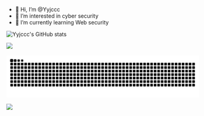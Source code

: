 - 👋 Hi, I’m @Yyjccc
- 👀 I’m interested in cyber security
- 🌱 I’m currently learning Web security


<!---
Yyjccc/Yyjccc is a ✨ special ✨ repository because its `README.md` (this file) appears on your GitHub profile.
You can click the Preview link to take a look at your changes.
--->


<p align="center">

  
![Yyjccc's GitHub stats](https://github-readme-stats.vercel.app/api?username=Yyjccc)


![](https://github-readme-stats.vercel.app/api/top-langs/?username=Yyjccc&layout=compact&theme=tokyonight)

</p>

<picture>
  <source media="(prefers-color-scheme: dark)" srcset="https://raw.githubusercontent.com/Peter-JXL/Peter-JXL/output/github-contribution-grid-snake-dark.svg">
  <source media="(prefers-color-scheme: light)" srcset="https://raw.githubusercontent.com/Peter-JXL/Peter-JXL/output/github-contribution-grid-snake.svg">
  <img alt="github contribution grid snake animation" src="https://raw.githubusercontent.com/Peter-JXL/Peter-JXL/output/github-contribution-grid-snake.svg">
</picture>


![](https://api.moedog.org/count/@Yyjccc.readme)
